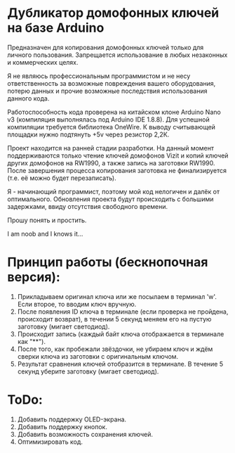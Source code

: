 # Дубликатор домофонных ключей на базе Arduino

Предназначен для копирования домофонных ключей только для личного пользования.
Запрещается использование в любых незаконных и коммерческих целях.

Я не являюсь профессиональным программистом и не несу ответственность за возможные повреждения вашего оборудования, потерю данных и прочие возможные последствия использования данного кода.

Работоспособность кода проверена на китайском клоне Arduino Nano v3 (компиляция выполнялась под Arduino IDE 1.8.8).
Для успешной компиляции требуется библиотека OneWire. К выводу считывающей площадки нужно подтянуть +5v через резистор 2,2К.

Проект находится на ранней стадии разработки.
На данный момент поддерживаются только чтение ключей домофонов Vizit и копий ключей других домофонов на RW1990,
а также запись на заготовки RW1990. После завершения процесса копирования заготовка не финализируется (т.е. её можно будет перезаписать).

Я - начинающий программист, поэтому мой код нелогичен и далёк от оптимального.
Обновления проекта будут происходить с большими задержками, ввиду отсутствия свободного времени.

Прошу понять и простить.

I am noob and I knows it...

# Принцип работы (бескнопочная версия): 
1) Прикладываем оригинал ключа или же посылаем в терминал 'w'. Если второе, то вводим ключ вручную.
2) После появления ID ключа в терминале (если проверка не пройдена, происходит возврат), в течении 5 секунд меняем его на пустую заготовку (мигает светодиод).
3) Происходит запись (каждый байт ключа отображается в терминале как "**").
4) После того, как пробежали звёздочки, не убираем ключ и ждём сверки ключа из заготовки с оригинальным ключом.
5) Результат сравнения ключей отобразится в терминале. В течение 5 секунд уберите заготовку (мигает светодиод).

# ToDo:

1) Добавить поддержку OLED-экрана.
2) Добавить поддержку кнопок.
3) Добавить возможность сохранения ключей.
4) Оптимизировать код.

